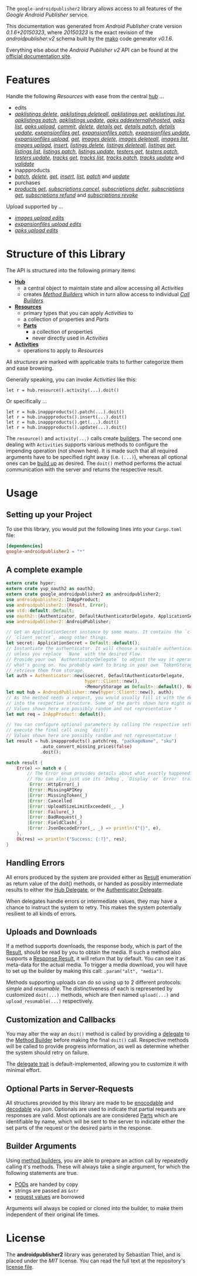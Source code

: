 <!---
DO NOT EDIT !
This file was generated automatically from 'src/mako/api/README.md.mako'
DO NOT EDIT !
-->
The `google-androidpublisher2` library allows access to all features of the *Google Android Publisher* service.

This documentation was generated from *Android Publisher* crate version *0.1.6+20150323*, where *20150323* is the exact revision of the *androidpublisher:v2* schema built by the [mako](http://www.makotemplates.org/) code generator *v0.1.6*.

Everything else about the *Android Publisher* *v2* API can be found at the
[official documentation site](https://developers.google.com/android-publisher).
# Features

Handle the following *Resources* with ease from the central [hub](http://byron.github.io/google-apis-rs/google_androidpublisher2/struct.AndroidPublisher.html) ... 

* edits
 * [*apklistings delete*](http://byron.github.io/google-apis-rs/google_androidpublisher2/struct.EditApklistingDeleteCall.html), [*apklistings deleteall*](http://byron.github.io/google-apis-rs/google_androidpublisher2/struct.EditApklistingDeleteallCall.html), [*apklistings get*](http://byron.github.io/google-apis-rs/google_androidpublisher2/struct.EditApklistingGetCall.html), [*apklistings list*](http://byron.github.io/google-apis-rs/google_androidpublisher2/struct.EditApklistingListCall.html), [*apklistings patch*](http://byron.github.io/google-apis-rs/google_androidpublisher2/struct.EditApklistingPatchCall.html), [*apklistings update*](http://byron.github.io/google-apis-rs/google_androidpublisher2/struct.EditApklistingUpdateCall.html), [*apks addexternallyhosted*](http://byron.github.io/google-apis-rs/google_androidpublisher2/struct.EditApkAddexternallyhostedCall.html), [*apks list*](http://byron.github.io/google-apis-rs/google_androidpublisher2/struct.EditApkListCall.html), [*apks upload*](http://byron.github.io/google-apis-rs/google_androidpublisher2/struct.EditApkUploadCall.html), [*commit*](http://byron.github.io/google-apis-rs/google_androidpublisher2/struct.EditCommitCall.html), [*delete*](http://byron.github.io/google-apis-rs/google_androidpublisher2/struct.EditDeleteCall.html), [*details get*](http://byron.github.io/google-apis-rs/google_androidpublisher2/struct.EditDetailGetCall.html), [*details patch*](http://byron.github.io/google-apis-rs/google_androidpublisher2/struct.EditDetailPatchCall.html), [*details update*](http://byron.github.io/google-apis-rs/google_androidpublisher2/struct.EditDetailUpdateCall.html), [*expansionfiles get*](http://byron.github.io/google-apis-rs/google_androidpublisher2/struct.EditExpansionfileGetCall.html), [*expansionfiles patch*](http://byron.github.io/google-apis-rs/google_androidpublisher2/struct.EditExpansionfilePatchCall.html), [*expansionfiles update*](http://byron.github.io/google-apis-rs/google_androidpublisher2/struct.EditExpansionfileUpdateCall.html), [*expansionfiles upload*](http://byron.github.io/google-apis-rs/google_androidpublisher2/struct.EditExpansionfileUploadCall.html), [*get*](http://byron.github.io/google-apis-rs/google_androidpublisher2/struct.EditGetCall.html), [*images delete*](http://byron.github.io/google-apis-rs/google_androidpublisher2/struct.EditImageDeleteCall.html), [*images deleteall*](http://byron.github.io/google-apis-rs/google_androidpublisher2/struct.EditImageDeleteallCall.html), [*images list*](http://byron.github.io/google-apis-rs/google_androidpublisher2/struct.EditImageListCall.html), [*images upload*](http://byron.github.io/google-apis-rs/google_androidpublisher2/struct.EditImageUploadCall.html), [*insert*](http://byron.github.io/google-apis-rs/google_androidpublisher2/struct.EditInsertCall.html), [*listings delete*](http://byron.github.io/google-apis-rs/google_androidpublisher2/struct.EditListingDeleteCall.html), [*listings deleteall*](http://byron.github.io/google-apis-rs/google_androidpublisher2/struct.EditListingDeleteallCall.html), [*listings get*](http://byron.github.io/google-apis-rs/google_androidpublisher2/struct.EditListingGetCall.html), [*listings list*](http://byron.github.io/google-apis-rs/google_androidpublisher2/struct.EditListingListCall.html), [*listings patch*](http://byron.github.io/google-apis-rs/google_androidpublisher2/struct.EditListingPatchCall.html), [*listings update*](http://byron.github.io/google-apis-rs/google_androidpublisher2/struct.EditListingUpdateCall.html), [*testers get*](http://byron.github.io/google-apis-rs/google_androidpublisher2/struct.EditTesterGetCall.html), [*testers patch*](http://byron.github.io/google-apis-rs/google_androidpublisher2/struct.EditTesterPatchCall.html), [*testers update*](http://byron.github.io/google-apis-rs/google_androidpublisher2/struct.EditTesterUpdateCall.html), [*tracks get*](http://byron.github.io/google-apis-rs/google_androidpublisher2/struct.EditTrackGetCall.html), [*tracks list*](http://byron.github.io/google-apis-rs/google_androidpublisher2/struct.EditTrackListCall.html), [*tracks patch*](http://byron.github.io/google-apis-rs/google_androidpublisher2/struct.EditTrackPatchCall.html), [*tracks update*](http://byron.github.io/google-apis-rs/google_androidpublisher2/struct.EditTrackUpdateCall.html) and [*validate*](http://byron.github.io/google-apis-rs/google_androidpublisher2/struct.EditValidateCall.html)
* inappproducts
 * [*batch*](http://byron.github.io/google-apis-rs/google_androidpublisher2/struct.InappproductBatchCall.html), [*delete*](http://byron.github.io/google-apis-rs/google_androidpublisher2/struct.InappproductDeleteCall.html), [*get*](http://byron.github.io/google-apis-rs/google_androidpublisher2/struct.InappproductGetCall.html), [*insert*](http://byron.github.io/google-apis-rs/google_androidpublisher2/struct.InappproductInsertCall.html), [*list*](http://byron.github.io/google-apis-rs/google_androidpublisher2/struct.InappproductListCall.html), [*patch*](http://byron.github.io/google-apis-rs/google_androidpublisher2/struct.InappproductPatchCall.html) and [*update*](http://byron.github.io/google-apis-rs/google_androidpublisher2/struct.InappproductUpdateCall.html)
* purchases
 * [*products get*](http://byron.github.io/google-apis-rs/google_androidpublisher2/struct.PurchaseProductGetCall.html), [*subscriptions cancel*](http://byron.github.io/google-apis-rs/google_androidpublisher2/struct.PurchaseSubscriptionCancelCall.html), [*subscriptions defer*](http://byron.github.io/google-apis-rs/google_androidpublisher2/struct.PurchaseSubscriptionDeferCall.html), [*subscriptions get*](http://byron.github.io/google-apis-rs/google_androidpublisher2/struct.PurchaseSubscriptionGetCall.html), [*subscriptions refund*](http://byron.github.io/google-apis-rs/google_androidpublisher2/struct.PurchaseSubscriptionRefundCall.html) and [*subscriptions revoke*](http://byron.github.io/google-apis-rs/google_androidpublisher2/struct.PurchaseSubscriptionRevokeCall.html)


Upload supported by ...

* [*images upload edits*](http://byron.github.io/google-apis-rs/google_androidpublisher2/struct.EditImageUploadCall.html)
* [*expansionfiles upload edits*](http://byron.github.io/google-apis-rs/google_androidpublisher2/struct.EditExpansionfileUploadCall.html)
* [*apks upload edits*](http://byron.github.io/google-apis-rs/google_androidpublisher2/struct.EditApkUploadCall.html)



# Structure of this Library

The API is structured into the following primary items:

* **[Hub](http://byron.github.io/google-apis-rs/google_androidpublisher2/struct.AndroidPublisher.html)**
    * a central object to maintain state and allow accessing all *Activities*
    * creates [*Method Builders*](http://byron.github.io/google-apis-rs/google_androidpublisher2/trait.MethodsBuilder.html) which in turn
      allow access to individual [*Call Builders*](http://byron.github.io/google-apis-rs/google_androidpublisher2/trait.CallBuilder.html)
* **[Resources](http://byron.github.io/google-apis-rs/google_androidpublisher2/trait.Resource.html)**
    * primary types that you can apply *Activities* to
    * a collection of properties and *Parts*
    * **[Parts](http://byron.github.io/google-apis-rs/google_androidpublisher2/trait.Part.html)**
        * a collection of properties
        * never directly used in *Activities*
* **[Activities](http://byron.github.io/google-apis-rs/google_androidpublisher2/trait.CallBuilder.html)**
    * operations to apply to *Resources*

All *structures* are marked with applicable traits to further categorize them and ease browsing.

Generally speaking, you can invoke *Activities* like this:

```Rust,ignore
let r = hub.resource().activity(...).doit()
```

Or specifically ...

```ignore
let r = hub.inappproducts().patch(...).doit()
let r = hub.inappproducts().insert(...).doit()
let r = hub.inappproducts().get(...).doit()
let r = hub.inappproducts().update(...).doit()
```

The `resource()` and `activity(...)` calls create [builders][builder-pattern]. The second one dealing with `Activities` 
supports various methods to configure the impending operation (not shown here). It is made such that all required arguments have to be 
specified right away (i.e. `(...)`), whereas all optional ones can be [build up][builder-pattern] as desired.
The `doit()` method performs the actual communication with the server and returns the respective result.

# Usage

## Setting up your Project

To use this library, you would put the following lines into your `Cargo.toml` file:

```toml
[dependencies]
google-androidpublisher2 = "*"
```

## A complete example

```Rust
extern crate hyper;
extern crate yup_oauth2 as oauth2;
extern crate google_androidpublisher2 as androidpublisher2;
use androidpublisher2::InAppProduct;
use androidpublisher2::{Result, Error};
use std::default::Default;
use oauth2::{Authenticator, DefaultAuthenticatorDelegate, ApplicationSecret, MemoryStorage};
use androidpublisher2::AndroidPublisher;

// Get an ApplicationSecret instance by some means. It contains the `client_id` and 
// `client_secret`, among other things.
let secret: ApplicationSecret = Default::default();
// Instantiate the authenticator. It will choose a suitable authentication flow for you, 
// unless you replace  `None` with the desired Flow.
// Provide your own `AuthenticatorDelegate` to adjust the way it operates and get feedback about 
// what's going on. You probably want to bring in your own `TokenStorage` to persist tokens and
// retrieve them from storage.
let auth = Authenticator::new(&secret, DefaultAuthenticatorDelegate,
                              hyper::Client::new(),
                              <MemoryStorage as Default>::default(), None);
let mut hub = AndroidPublisher::new(hyper::Client::new(), auth);
// As the method needs a request, you would usually fill it with the desired information
// into the respective structure. Some of the parts shown here might not be applicable !
// Values shown here are possibly random and not representative !
let mut req = InAppProduct::default();

// You can configure optional parameters by calling the respective setters at will, and
// execute the final call using `doit()`.
// Values shown here are possibly random and not representative !
let result = hub.inappproducts().patch(req, "packageName", "sku")
             .auto_convert_missing_prices(false)
             .doit();

match result {
    Err(e) => match e {
        // The Error enum provides details about what exactly happened.
        // You can also just use its `Debug`, `Display` or `Error` traits
         Error::HttpError(_)
        |Error::MissingAPIKey
        |Error::MissingToken(_)
        |Error::Cancelled
        |Error::UploadSizeLimitExceeded(_, _)
        |Error::Failure(_)
        |Error::BadRequest(_)
        |Error::FieldClash(_)
        |Error::JsonDecodeError(_, _) => println!("{}", e),
    },
    Ok(res) => println!("Success: {:?}", res),
}

```
## Handling Errors

All errors produced by the system are provided either as [Result](http://byron.github.io/google-apis-rs/google_androidpublisher2/enum.Result.html) enumeration as return value of 
the doit() methods, or handed as possibly intermediate results to either the 
[Hub Delegate](http://byron.github.io/google-apis-rs/google_androidpublisher2/trait.Delegate.html), or the [Authenticator Delegate](http://byron.github.io/google-apis-rs/google_androidpublisher2/../yup-oauth2/trait.AuthenticatorDelegate.html).

When delegates handle errors or intermediate values, they may have a chance to instruct the system to retry. This 
makes the system potentially resilient to all kinds of errors.

## Uploads and Downloads
If a method supports downloads, the response body, which is part of the [Result](http://byron.github.io/google-apis-rs/google_androidpublisher2/enum.Result.html), should be
read by you to obtain the media.
If such a method also supports a [Response Result](http://byron.github.io/google-apis-rs/google_androidpublisher2/trait.ResponseResult.html), it will return that by default.
You can see it as meta-data for the actual media. To trigger a media download, you will have to set up the builder by making
this call: `.param("alt", "media")`.

Methods supporting uploads can do so using up to 2 different protocols: 
*simple* and *resumable*. The distinctiveness of each is represented by customized 
`doit(...)` methods, which are then named `upload(...)` and `upload_resumable(...)` respectively.

## Customization and Callbacks

You may alter the way an `doit()` method is called by providing a [delegate](http://byron.github.io/google-apis-rs/google_androidpublisher2/trait.Delegate.html) to the 
[Method Builder](http://byron.github.io/google-apis-rs/google_androidpublisher2/trait.CallBuilder.html) before making the final `doit()` call. 
Respective methods will be called to provide progress information, as well as determine whether the system should 
retry on failure.

The [delegate trait](http://byron.github.io/google-apis-rs/google_androidpublisher2/trait.Delegate.html) is default-implemented, allowing you to customize it with minimal effort.

## Optional Parts in Server-Requests

All structures provided by this library are made to be [enocodable](http://byron.github.io/google-apis-rs/google_androidpublisher2/trait.RequestValue.html) and 
[decodable](http://byron.github.io/google-apis-rs/google_androidpublisher2/trait.ResponseResult.html) via *json*. Optionals are used to indicate that partial requests are responses 
are valid.
Most optionals are are considered [Parts](http://byron.github.io/google-apis-rs/google_androidpublisher2/trait.Part.html) which are identifiable by name, which will be sent to 
the server to indicate either the set parts of the request or the desired parts in the response.

## Builder Arguments

Using [method builders](http://byron.github.io/google-apis-rs/google_androidpublisher2/trait.CallBuilder.html), you are able to prepare an action call by repeatedly calling it's methods.
These will always take a single argument, for which the following statements are true.

* [PODs][wiki-pod] are handed by copy
* strings are passed as `&str`
* [request values](http://byron.github.io/google-apis-rs/google_androidpublisher2/trait.RequestValue.html) are borrowed

Arguments will always be copied or cloned into the builder, to make them independent of their original life times.

[wiki-pod]: http://en.wikipedia.org/wiki/Plain_old_data_structure
[builder-pattern]: http://en.wikipedia.org/wiki/Builder_pattern
[google-go-api]: https://github.com/google/google-api-go-client

# License
The **androidpublisher2** library was generated by Sebastian Thiel, and is placed 
under the *MIT* license.
You can read the full text at the repository's [license file][repo-license].

[repo-license]: https://github.com/Byron/google-apis-rs/LICENSE.md
